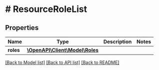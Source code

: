 # # ResourceRoleList

## Properties

Name | Type | Description | Notes
------------ | ------------- | ------------- | -------------
**roles** | [**\OpenAPI\Client\Model\Roles**](Roles.md) |  |

[[Back to Model list]](../../README.md#models) [[Back to API list]](../../README.md#endpoints) [[Back to README]](../../README.md)
